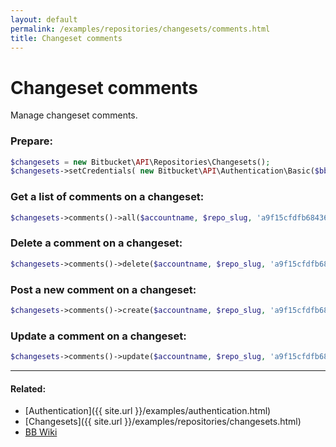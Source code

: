 ```yaml
---
layout: default
permalink: /examples/repositories/changesets/comments.html
title: Changeset comments
---
```


# Changeset comments

Manage changeset comments.

### Prepare:

```php
$changesets = new Bitbucket\API\Repositories\Changesets();
$changesets->setCredentials( new Bitbucket\API\Authentication\Basic($bb_user, $bb_pass) );
```

### Get a list of comments on a changeset:

```php
$changesets->comments()->all($accountname, $repo_slug, 'a9f15cfdfb68436f324dd980eefdbb9d0dc3887c');
```

### Delete a comment on a changeset:

```php
$changesets->comments()->delete($accountname, $repo_slug, 'a9f15cfdfb68436f324dd980eefdbb9d0dc3887c', 195700);
```

### Post a new comment on a changeset:

```php
$changesets->comments()->create($accountname, $repo_slug, 'a9f15cfdfb68436f324dd980eefdbb9d0dc3887c', 'dummy comment 2');
```

### Update a comment on a changeset:

```php
$changesets->comments()->update($accountname, $repo_slug, 'a9f15cfdfb68436f324dd980eefdbb9d0dc3887c', 195753, 'edited comment');
```

----

#### Related:
  * [Authentication]({{ site.url }}/examples/authentication.html)
  * [Changesets]({{ site.url }}/examples/repositories/changesets.html)
  * [BB Wiki](https://confluence.atlassian.com/display/BITBUCKET/changesets+Resource#changesetsResource-Overview)
